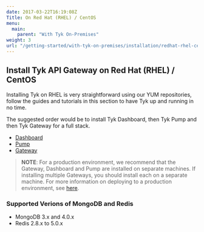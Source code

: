 ```yaml
---
date: 2017-03-22T16:19:08Z
Title: On Red Hat (RHEL) / CentOS
menu:
  main:
    parent: "With Tyk On-Premises"
weight: 3
url: "/getting-started/with-tyk-on-premises/installation/redhat-rhel-centos"
---
```


## Install Tyk API Gateway on Red Hat (RHEL) / CentOS

Installing Tyk on RHEL is very straightforward using our YUM repositories, follow the guides and tutorials in this section to have Tyk up and running in no time.

The suggested order would be to install Tyk Dashboard, then Tyk Pump and then Tyk Gateway for a full stack.

- [Dashboard](/docs/getting-started/installation/with-tyk-on-premise/redhat-rhel-centos/dashboard/)
- [Pump](/docs/getting-started/installation/with-tyk-on-premise/redhat-rhel-centos/analytics-pump/)
- [Gateway](/docs/getting-started/installation/with-tyk-on-premise/redhat-rhel-centos/gateway/)

> **NOTE**: For a production environment, we recommend that the Gateway, Dashboard and Pump are installed on separate machines. If installing multiple Gateways, you should install each on a separate machine. For more information on deploying to a production environment, see [here](/docs/planning-for-production/).

### Supported Verions of MongoDB and Redis

- MongoDB 3.x and 4.0.x
- Redis 2.8.x to 5.0.x
